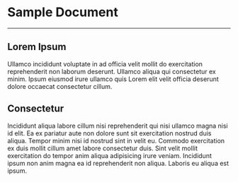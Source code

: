 # Sample Document

-----

## Lorem Ipsum

Ullamco incididunt voluptate in ad officia velit mollit do exercitation reprehenderit non laborum deserunt. Ullamco aliqua qui consectetur ex minim. Ipsum eiusmod irure ullamco quis Lorem elit velit officia deserunt dolore occaecat consectetur cillum.


## Consectetur

Incididunt aliqua labore cillum nisi reprehenderit qui nisi ullamco magna nisi id elit. Ea ex pariatur aute non dolore sunt sit exercitation nostrud duis aliqua. Tempor minim nisi id nostrud sint in velit eu. Commodo exercitation ex duis mollit cillum amet labore consectetur duis. Sint velit mollit exercitation do tempor anim aliqua adipisicing irure veniam. Incididunt ipsum non anim magna ea id reprehenderit non aliqua. Laboris eu aliqua est ipsum.